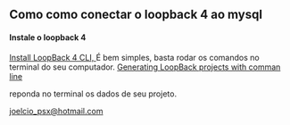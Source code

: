 ## Como como conectar o loopback 4 ao mysql

#### Instale o loopback 4
<a href="https://loopback.io/doc/en/lb4/Getting-started.html">
Install LoopBack 4 CLI, 
</a>
É bem simples, basta rodar os comandos no terminal do seu computador.

<a href="https://loopback.io/doc/en/lb4/Command-line-interface.html">
Generating LoopBack projects with comman line</a>

<p>reponda no terminal os dados de seu projeto.</p>

<a href="mailto:joelcio_psx@hotmail.com">joelcio_psx@hotmail.com</a>
